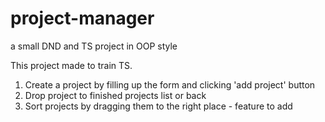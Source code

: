 # project-manager
a small DND and TS project in OOP style

This project made to train TS.

1. Create a project by filling up the form and clicking 'add project' button
2. Drop project to finished projects list or back
3. Sort projects by dragging them to the right place - feature to add